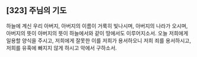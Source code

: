 ## [323] 주님의 기도

하늘에 계신 우리 아버지, 아버지의 이름이 거룩히 빛나시며, 아버지의 나라가 오시며, 아버지의 뜻이 아버지의 뜻이 하늘에서와 같이 땅에서도 이루어지소서. 오늘 저희에게 일용할 양식을 주시고, 저희에게 잘못한 이를 저희가 용서하오니 저희 죄를 용서하시고, 저희를 유혹에 빠지지 않게 하시고 악에서 구하소서.
